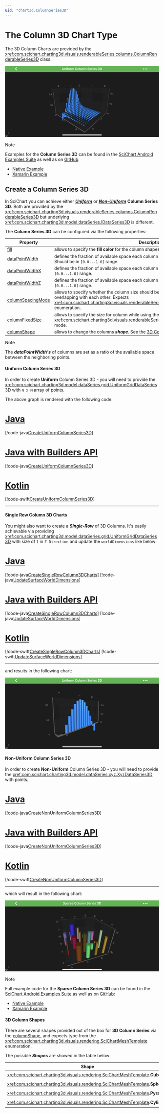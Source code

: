 ```yaml
---
uid: "chart3d.ColumnSeries3D"
---
```


# The Column 3D Chart Type
The 3D Column Charts are provided by the <xref:com.scichart.charting3d.visuals.renderableSeries.columns.ColumnRenderableSeries3D> class.

![Column Chart 3D](images/column-chart-3d-example.png)

> [!NOTE]
> Examples for the **Column Series 3D** can be found in the [SciChart Android Examples Suite](https://www.scichart.com/examples/Android-chart/) as well as on [GitHub](https://github.com/ABTSoftware/SciChart.Android.Examples):
> - [Native Example](https://www.scichart.com/example/android-3d-chart-example-sparse-column/)
> - [Xamarin Example](https://www.scichart.com/example/xamarin-3d-chart-example-sparse-column/)

## Create a Column Series 3D
In SciChart you can achieve either ***[Uniform](#uniform-column-series-3d)*** or ***[Non-Uniform](#non-uniform-column-series-3d)*** **Column Series 3D**.
Both are provided by the <xref:com.scichart.charting3d.visuals.renderableSeries.columns.ColumnRenderableSeries3D> but underlying <xref:com.scichart.charting3d.model.dataSeries.IDataSeries3D> is different.

The **Column Series 3D** can be configured via the following properties:

| **Property**                                    | **Description**                                                                                 |
| ----------------------------------------------- | ----------------------------------------------------------------------------------------------- |
| [fill](xref:com.scichart.charting3d.visuals.renderableSeries.columns.ColumnRenderableSeries3D.setFill(int))         | allows to specify the **fill color** for the column shapes.                                     |
| [dataPointWidth](xref:com.scichart.charting3d.visuals.renderableSeries.columns.ColumnRenderableSeries3D.setDataPointWidth(double))    | defines the fraction of available space each column should occupy in `X and Z dimensions`. Should be in `[0.0...1.0]` range. |
| [dataPointWidthX](xref:com.scichart.charting3d.visuals.renderableSeries.columns.ColumnRenderableSeries3D.setDataPointWidthX(double))   | defines the fraction of available space each column should occupy in `X dimension`. Should be in `[0.0...1.0]` range. |
| [dataPointWidthZ](xref:com.scichart.charting3d.visuals.renderableSeries.columns.ColumnRenderableSeries3D.setDataPointWidthZ(double))   | defines the fraction of available space each column should occupy in `Z dimension`. Should be in `[0.0...1.0]` range. |
| [columnSpacingMode](xref:com.scichart.charting3d.visuals.renderableSeries.columns.ColumnRenderableSeries3D.setColumnSpacingMode(com.scichart.charting3d.visuals.renderableSeries.columns.ColumnSpacingMode)) | allows to specify whether the column size should be ***fixed*** or ***max available*** while not overlapping with each other. Expects <xref:com.scichart.charting3d.visuals.renderableSeries.columns.ColumnSpacingMode> enumeration. |
| [columnFixedSize](xref:com.scichart.charting3d.visuals.renderableSeries.columns.ColumnRenderableSeries3D.setColumnFixedSize(float))   | allows to specify the size for column while using  the <xref:com.scichart.charting3d.visuals.renderableSeries.columns.ColumnSpacingMode>.**FixedSize** mode. |
| [columnShape](xref:com.scichart.charting3d.visuals.renderableSeries.columns.ColumnRenderableSeries3D.setColumnShape(com.scichart.charting3d.visuals.rendering.SciChartMeshTemplate))       | allows to change the columns ***shape***. See the [3D Column Shapes](#3d-column-shapes) section. |

> [!NOTE]
> The ***dataPointWidth's*** of columns are set as a ratio of the available space between the neighboring points.

#### Uniform Column Series 3D
In order to create **Uniform** Column Series 3D - you will need to provide the <xref:com.scichart.charting3d.model.dataSeries.grid.UniformGridDataSeries3D> with `N x M` array of points.

The above graph is rendered with the following code:

# [Java](#tab/java)
[!code-java[CreateUniformColumnSeries3D](../../../samples/sandbox/app/src/main/java/com/scichart/docsandbox/examples/java/series3d/ColumnSeries3D.java#CreateUniformColumnSeries3D)]
# [Java with Builders API](#tab/javaBuilder)
[!code-java[CreateUniformColumnSeries3D](../../../samples/sandbox/app/src/main/java/com/scichart/docsandbox/examples/javaBuilder/series3d/ColumnSeries3D.java#CreateUniformColumnSeries3D)]
# [Kotlin](#tab/kotlin)
[!code-swift[CreateUniformColumnSeries3D](../../../samples/sandbox/app/src/main/java/com/scichart/docsandbox/examples/kotlin/series3d/ColumnSeries3D.kt#CreateUniformColumnSeries3D)]
***

#### Single Row Column 3D Charts
You might also want to create a ***Single-Row*** of 3D Columns.
It's easily achievable via providing <xref:com.scichart.charting3d.model.dataSeries.grid.UniformGridDataSeries3D> with size of `1` in `Z-Direction` and update the `worldDimensions` like below:

# [Java](#tab/java)
[!code-java[CreateSingleRowColumn3DCharts](../../../samples/sandbox/app/src/main/java/com/scichart/docsandbox/examples/java/series3d/ColumnSeries3D.java#CreateSingleRowColumn3DCharts)]
[!code-java[UpdateSurfaceWorldDimensions](../../../samples/sandbox/app/src/main/java/com/scichart/docsandbox/examples/java/series3d/ColumnSeries3D.java#UpdateSurfaceWorldDimensions)]
# [Java with Builders API](#tab/javaBuilder)
[!code-java[CreateSingleRowColumn3DCharts](../../../samples/sandbox/app/src/main/java/com/scichart/docsandbox/examples/javaBuilder/series3d/ColumnSeries3D.java#CreateSingleRowColumn3DCharts)]
[!code-java[UpdateSurfaceWorldDimensions](../../../samples/sandbox/app/src/main/java/com/scichart/docsandbox/examples/javaBuilder/series3d/ColumnSeries3D.java#UpdateSurfaceWorldDimensions)]
# [Kotlin](#tab/kotlin)
[!code-swift[CreateSingleRowColumn3DCharts](../../../samples/sandbox/app/src/main/java/com/scichart/docsandbox/examples/kotlin/series3d/ColumnSeries3D.kt#CreateSingleRowColumn3DCharts)]
[!code-swift[UpdateSurfaceWorldDimensions](../../../samples/sandbox/app/src/main/java/com/scichart/docsandbox/examples/kotlin/series3d/ColumnSeries3D.kt#UpdateSurfaceWorldDimensions)]
***

and results in the following chart:

![Single Row Column Chart 3D](images/column-chart-3d-single-row-example.png)

#### Non-Uniform Column Series 3D
In order to create **Non-Uniform** Column Series 3D - you will need to provide the <xref:com.scichart.charting3d.model.dataSeries.xyz.XyzDataSeries3D> with points.

# [Java](#tab/java)
[!code-java[CreateNonUniformColumnSeries3D](../../../samples/sandbox/app/src/main/java/com/scichart/docsandbox/examples/java/series3d/ColumnSeries3D.java#CreateNonUniformColumnSeries3D)]
# [Java with Builders API](#tab/javaBuilder)
[!code-java[CreateNonUniformColumnSeries3D](../../../samples/sandbox/app/src/main/java/com/scichart/docsandbox/examples/javaBuilder/series3d/ColumnSeries3D.java#CreateNonUniformColumnSeries3D)]
# [Kotlin](#tab/kotlin)
[!code-swift[CreateNonUniformColumnSeries3D](../../../samples/sandbox/app/src/main/java/com/scichart/docsandbox/examples/kotlin/series3d/ColumnSeries3D.kt#CreateNonUniformColumnSeries3D)]
***

which will result in the following chart:

![Non-Uniform Column Chart 3D](images/column-chart-3d-non-uniform-example.png)

> [!NOTE]
> Full example code for the **Sparse Column Series 3D** can be found in the [SciChart Android Examples Suite](https://www.scichart.com/examples/Android-chart/) as well as on [GitHub](https://github.com/ABTSoftware/SciChart.Android.Examples):
> - [Native Example](https://www.scichart.com/example/android-3d-chart-example-sparse-column/)
> - [Xamarin Example](https://www.scichart.com/example/xamarin-3d-chart-example-sparse-column/)

#### 3D Column Shapes
There are several shapes provided out of the box for **3D Column Series** via the [columnShape](xref:com.scichart.charting3d.visuals.renderableSeries.columns.ColumnRenderableSeries3D.setColumnShape(com.scichart.charting3d.visuals.rendering.SciChartMeshTemplate)), 
and expects type from the <xref:com.scichart.charting3d.visuals.rendering.SciChartMeshTemplate> enumeration.

The possible ***Shapes*** are showed in the table below:

| **Shape**                                                                          | **Output**                                                                                             |
| ---------------------------------------------------------------------------------- | ------------------------------------------------------------------------------------------------------ |
| <xref:com.scichart.charting3d.visuals.rendering.SciChartMeshTemplate>.**Cube**     | <img src="images/column-3d-cube-shape.png" alt="Cube Column 3D Shape" width="500"/>                    |
| <xref:com.scichart.charting3d.visuals.rendering.SciChartMeshTemplate>.**Sphere**   | <img src="images/column-3d-sphere-shape.png" alt="Sphere Column 3D Shape" width="500"/>                |
| <xref:com.scichart.charting3d.visuals.rendering.SciChartMeshTemplate>.**Pyramid**  | <img src="images/column-3d-pyramid-shape.png" alt="Pyramid Column 3D Shape" width="500"/>              |
| <xref:com.scichart.charting3d.visuals.rendering.SciChartMeshTemplate>.**Cylinder** | <img src="images/column-chart-3d-single-row-example.png" alt="Cylinder Column 3D Shape" width="500"/>  |
